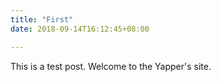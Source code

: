 ```yaml
---
title: "First"
date: 2018-09-14T16:12:45+08:00

---
```


This is a test post. 
Welcome to the Yapper's site. 

